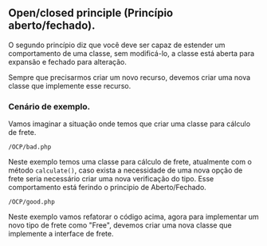 ## Open/closed principle (Princípio aberto/fechado).

O segundo princípio diz que você deve ser capaz de estender um comportamento de uma classe, sem modificá-lo, a classe está aberta para expansão e fechado para alteração.

Sempre que precisarmos criar um novo recurso, devemos criar uma nova classe que implemente esse recurso.

### Cenário de exemplo.

Vamos imaginar a situação onde temos que criar uma classe para cálculo de frete.

```
/OCP/bad.php
```
Neste exemplo temos uma classe para cálculo de frete, atualmente com o método ```calculate()```, caso exista a necessidade de uma nova opção de frete seria necessário criar uma nova verificação do tipo. Esse comportamento está ferindo o principio de Aberto/Fechado.

```
/OCP/good.php
```
Neste exemplo vamos refatorar o código acima, agora para implementar um novo tipo de frete como "Free", devemos criar uma nova classe que implemente a interface de frete.

